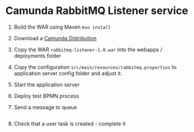 # Camunda RabbitMQ Listener service

1. Build the WAR using Maven `mvn install`
2. Download a [Camunda Distribution](https://camunda.org/download/)
3. Copy the WAR `rabbitmq-listener-1.0.war` into the webapps / deployments folder
4. Copy the configuration `src/main/resources/rabbitmq.properties` to application server config folder and adjust it.
5. Start the application server
6. Deploy test BPMN process

7. Send a message to queue 
```

```


8. Check that a user task is created - complete it



